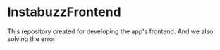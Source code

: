 # InstabuzzFrontend
 This repository created for developing the app's frontend. And we also solving the error
